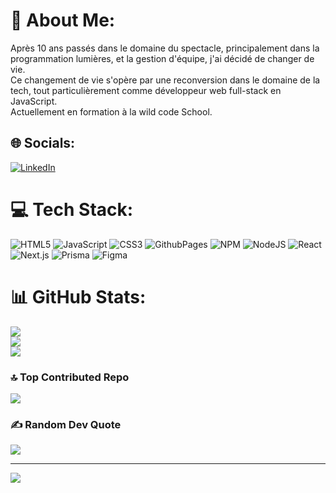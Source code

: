 # 💫 About Me:
Après 10 ans passés dans le domaine du spectacle, principalement dans la programmation lumières, et la gestion d'équipe, j'ai décidé de changer de vie.<br>Ce changement de vie s'opère par une reconversion dans le domaine de la tech, tout particulièrement comme développeur web full-stack en JavaScript.<br>Actuellement en formation à la wild code School.


## 🌐 Socials:
[![LinkedIn](https://img.shields.io/badge/LinkedIn-%230077B5.svg?logo=linkedin&logoColor=white)](https://www.linkedin.com/in/sacha-darras/) 

# 💻 Tech Stack:
![HTML5](https://img.shields.io/badge/html5-%23E34F26.svg?style=plastic&logo=html5&logoColor=white) ![JavaScript](https://img.shields.io/badge/javascript-%23323330.svg?style=plastic&logo=javascript&logoColor=%23F7DF1E) ![CSS3](https://img.shields.io/badge/css3-%231572B6.svg?style=plastic&logo=css3&logoColor=white) ![GithubPages](https://img.shields.io/badge/github%20pages-121013?style=plastic&logo=github&logoColor=white) ![NPM](https://img.shields.io/badge/NPM-%23CB3837.svg?style=plastic&logo=npm&logoColor=white) ![NodeJS](https://img.shields.io/badge/node.js-6DA55F?style=plastic&logo=node.js&logoColor=white) ![React](https://img.shields.io/badge/react-%2320232a.svg?style=plastic&logo=react&logoColor=%2361DAFB) ![Next.js](https://img.shields.io/badge/next.js-000000.svg?style=plastic&logo=next.js&logoColor=white) ![Prisma](https://img.shields.io/badge/prisma-%232D3748.svg?style=plastic&logo=prisma&logoColor=white) ![Figma](https://img.shields.io/badge/figma-%23F24E1E.svg?style=plastic&logo=figma&logoColor=white)

# 📊 GitHub Stats:
![](https://github-readme-stats.vercel.app/api?username=sachdarras&theme=highcontrast&hide_border=false&include_all_commits=true&count_private=true)<br/>
![](https://github-readme-streak-stats.herokuapp.com/?user=sachdarras&theme=highcontrast&hide_border=false)<br/>
![](https://github-readme-stats.vercel.app/api/top-langs/?username=sachdarras&theme=highcontrast&hide_border=false&include_all_commits=true&count_private=true&layout=compact)
### 🔝 Top Contributed Repo
![](https://github-contributor-stats.vercel.app/api?username=sachdarras&limit=5&theme=matrix&combine_all_yearly_contributions=true)


### ✍️ Random Dev Quote
![](https://quotes-github-readme.vercel.app/api?type=horizontal&theme=tokyonight)





---
[![](https://visitcount.itsvg.in/api?id=@sachdarras&icon=9&color=4)](https://visitcount.itsvg.in)

<!-- Proudly created with GPRM ( https://gprm.itsvg.in ) -->
